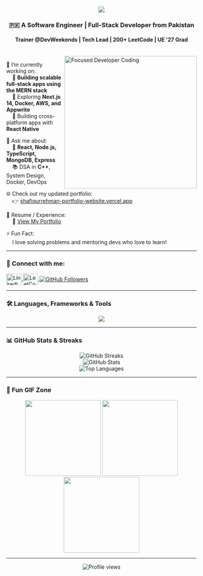 <h1 align="center">
  <img src="https://readme-typing-svg.herokuapp.com/?font=Righteous&size=35&center=true&vCenter=true&width=500&height=70&duration=3000&lines=Hi+There!+👋;+I'm+Shafiq+Ur+Rehman!&color=32CD32" />
</h1>

<h3 align="center">🇵🇰 A Software Engineer | Full-Stack Developer from Pakistan</h3>
<h4 align="center">Trainer @DevWeekends | Tech Lead | 200+ LeetCode | UE '27 Grad</h4>

<br/>

<img align="right" src="https://media.giphy.com/media/v1.Y2lkPTc5MGI3NjExOWw5N2k3YThldGZ3a3N1aWQ3emtsYTV1aW9zajlnd2o1Znlpc2drdCZlcD12MV9naWZzX3NlYXJjaCZjdD1n/Y4ak9Ki2GZCbJxAnJD/giphy.gif" alt="Focused Developer Coding" width="350" />

🔭 I’m currently working on:  
&nbsp;&nbsp;&nbsp;&nbsp;🚀 **Building scalable full-stack apps using the MERN stack**  
&nbsp;&nbsp;&nbsp;&nbsp;🧠 Exploring **Next.js 14, Docker, AWS, and Appwrite**  
&nbsp;&nbsp;&nbsp;&nbsp;📱 Building cross-platform apps with **React Native**

💬 Ask me about:  
&nbsp;&nbsp;&nbsp;&nbsp;🧩 **React, Node.js, TypeScript, MongoDB, Express**  
&nbsp;&nbsp;&nbsp;&nbsp;📚 DSA in **C++**, System Design, Docker, DevOps

🌐 Check out my updated portfolio:  
&nbsp;&nbsp;&nbsp;&nbsp;👉 [shafiqurrehman-portfolio-website.vercel.app](https://shafiqurrehman-portfolio-website.vercel.app/)

📄 Resume / Experience:  
&nbsp;&nbsp;&nbsp;&nbsp;📌 [View My Portfolio](https://shafiqurrehman-portfolio-website.vercel.app/)

⚡ Fun Fact:  
&nbsp;&nbsp;&nbsp;&nbsp;I love solving problems and mentoring devs who love to learn!

---

### 🤝 Connect with me:

<p align="left">
  <a href="https://linkedin.com/in/shafiq-ur-rehman" target="_blank">
    <img align="center" src="https://raw.githubusercontent.com/rahuldkjain/github-profile-readme-generator/master/src/images/icons/Social/linked-in-alt.svg" alt="LinkedIn" height="30" width="40" />
  </a>
  <a href="https://www.leetcode.com/shafiq-ur-rehman" target="_blank">
    <img align="center" src="https://raw.githubusercontent.com/rahuldkjain/github-profile-readme-generator/master/src/images/icons/Social/leet-code.svg" alt="LeetCode" height="30" width="40" />
  </a>
  <a href="https://github.com/im-shafiqurrehman" target="_blank">
    <img align="center" src="https://img.shields.io/github/followers/im-shafiqurrehman?style=social" alt="GitHub Followers" />
  </a>
</p>

---

### 🛠️ Languages, Frameworks & Tools

<div align="center">
  <img src="https://skillicons.dev/icons?i=react,reactnative,nextjs,nodejs,javascript,typescript,express,mongodb,cpp,c,html,css,tailwind,figma,git,github,vercel,docker,aws,firebase,postman,vscode,notion" />
</div>

---

### 📊 GitHub Stats & Streaks

<p align="center">
  <img src="https://github-readme-streak-stats.herokuapp.com/?user=im-shafiqurrehman&theme=algolia" alt="GitHub Streaks" />
  <br/>
  <img src="https://github-readme-stats.vercel.app/api?username=im-shafiqurrehman&show_icons=true&theme=algolia&include_all_commits=true" alt="GitHub Stats" />
  <br/>
  <img src="https://github-readme-stats.vercel.app/api/top-langs/?username=im-shafiqurrehman&layout=compact&theme=algolia" alt="Top Languages" />
</p>

---

### 🧠 Fun GIF Zone

<p align="center">
  <img src="https://media.giphy.com/media/LMt9638dO8dftAjtco/giphy.gif" width="200"/>
  <img src="https://media.giphy.com/media/qgQUggAC3Pfv687qPC/giphy.gif" width="200"/>
  <img src="https://media.giphy.com/media/3oKIPwoeGErMmaI43C/giphy.gif" width="200"/>
</p>

---

<p align="center">
  <img src="https://komarev.com/ghpvc/?username=im-shafiqurrehman&label=Profile%20views&color=0e75b6&style=flat" alt="Profile views" />
</p>
